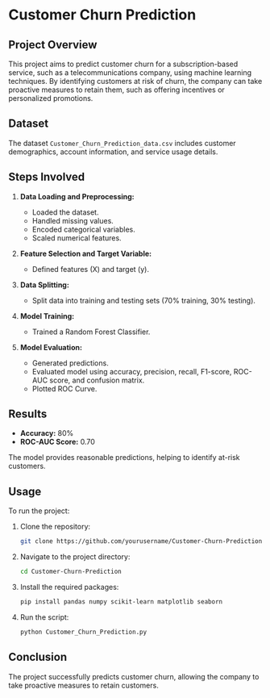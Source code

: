 
# Customer Churn Prediction

## Project Overview

This project aims to predict customer churn for a subscription-based service, such as a telecommunications company, using machine learning techniques. By identifying customers at risk of churn, the company can take proactive measures to retain them, such as offering incentives or personalized promotions.

## Dataset

The dataset `Customer_Churn_Prediction_data.csv` includes customer demographics, account information, and service usage details.

## Steps Involved

1. **Data Loading and Preprocessing:**
   - Loaded the dataset.
   - Handled missing values.
   - Encoded categorical variables.
   - Scaled numerical features.

2. **Feature Selection and Target Variable:**
   - Defined features (X) and target (y).

3. **Data Splitting:**
   - Split data into training and testing sets (70% training, 30% testing).

4. **Model Training:**
   - Trained a Random Forest Classifier.

5. **Model Evaluation:**
   - Generated predictions.
   - Evaluated model using accuracy, precision, recall, F1-score, ROC-AUC score, and confusion matrix.
   - Plotted ROC Curve.

## Results

- **Accuracy:** 80%
- **ROC-AUC Score:** 0.70

The model provides reasonable predictions, helping to identify at-risk customers.

## Usage

To run the project:

1. Clone the repository:
    ```bash
    git clone https://github.com/yourusername/Customer-Churn-Prediction.git
    ```
2. Navigate to the project directory:
    ```bash
    cd Customer-Churn-Prediction
    ```
3. Install the required packages:
    ```bash
    pip install pandas numpy scikit-learn matplotlib seaborn
    ```
4. Run the script:
    ```bash
    python Customer_Churn_Prediction.py
    ```

## Conclusion

The project successfully predicts customer churn, allowing the company to take proactive measures to retain customers.
